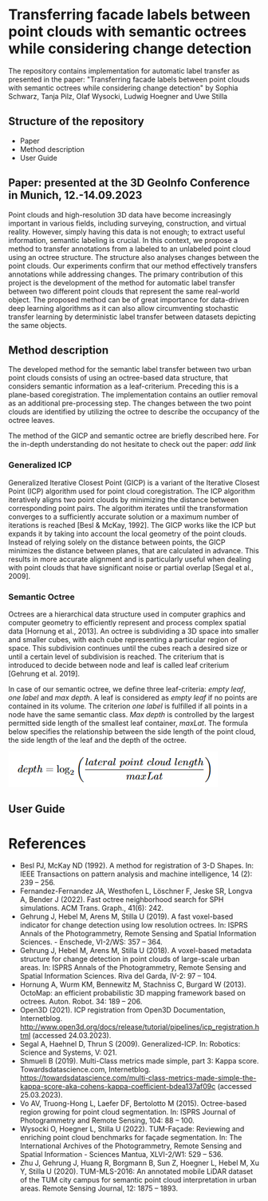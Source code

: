 # Transferring facade labels between point clouds with semantic octrees while considering change detection
The repository contains implementation for automatic label transfer as presented in the paper: "Transferring facade labels between point clouds with semantic octrees while considering change detection" by Sophia Schwarz, Tanja Pilz, Olaf Wysocki, Ludwig Hoegner and Uwe Stilla

## Structure of the repository
- Paper
- Method description
- User Guide


## Paper: presented at the 3D GeoInfo Conference in Munich, 12.-14.09.2023
Point clouds and high-resolution 3D data have become increasingly important in various fields, including surveying, construction, and virtual reality. 
However, simply having this data is not enough; to extract useful information, semantic labeling is crucial. 
In this context, we propose a method to transfer annotations from a labeled to an unlabeled point cloud using an octree structure. 
The structure also analyses changes between the point clouds. 
Our experiments confirm that our method effectively transfers annotations while addressing changes. 
The primary contribution of this project is the development of the method for automatic label transfer between two different point clouds that represent the same real-world object. 
The proposed method can be of great importance for data-driven deep learning algorithms as it can also allow circumventing stochastic transfer learning by deterministic label transfer between datasets depicting the same objects.

## Method description
The developed method for the semantic label transfer between two urban point clouds consists of using an octree-based data structure, that considers semantic information as a leaf-criterium. Preceding this is a plane-based coregistration. The implementation contains an outlier removal as an additional pre-processing step. The changes between the two point clouds are identified by utilizing the octree to describe the occupancy of the octree leaves.

The method of the GICP and semantic octree are briefly described here. 
For the in-depth understanding do not hesitate to check out the paper: _add link_


### Generalized ICP
Generalized Iterative Closest Point (GICP) is a variant of the Iterative Closest Point (ICP) algorithm used for point cloud coregistration. The ICP algorithm iteratively aligns two point clouds by minimizing the distance between corresponding point pairs. The algorithm iterates until the transformation converges to a sufficiently accurate solution or a maximum number of iterations is reached [Besl & McKay, 1992]. The GICP works like the ICP but expands it by taking into account the local geometry of the point clouds. Instead of relying solely on the distance between points, the GICP minimizes the distance between planes, that are calculated in advance. This results in more accurate alignment and is particularly useful when dealing with point clouds that have significant noise or partial overlap [Segal et al., 2009]. 

### Semantic Octree
Octrees are a hierarchical data structure used in computer graphics and computer geometry to efficiently represent and process complex spatial data [Hornung et al., 2013]. An octree is subdividing a 3D space into smaller and smaller cubes, with each cube representing a particular region of space. This subdivision continues until the cubes reach a desired size or until a certain level of subdivision is reached. The criterium that is introduced to decide between node and leaf is called leaf criterium [Gehrung et al. 2019].

In case of our semantic octree, we define three leaf-criteria: _empty leaf_, _one label_ and _max depth_.
A leaf is considered as _empty leaf_ if no points are contained in its volume.
The criterion _one label_ is fulfilled if all points in a node have the same semantic class.
_Max depth_ is controlled by the largest permitted side length of the smallest leaf container, _maxLat_. The formula below specifies the relationship between the side length of the point cloud, the side length of the leaf and the depth of the octree.

![Formula maxDepth](https://github.com/SchwarzSophia/Transferring_urban_labels_between_pointclouds/blob/main/Figures/Formula%20maxdepth.PNG)




## User Guide

# References
- Besl PJ, McKay ND (1992). A method for registration of 3-D Shapes. In: IEEE Transactions on pattern analysis and machine intelligence, 14 (2): 239 – 256.
- Fernandez-Fernandez JA, Westhofen L, Löschner F, Jeske SR, Longva A, Bender J (2022). Fast octree neighborhood search for SPH simulations. ACM Trans. Graph., 41(6): 242.
- Gehrung J, Hebel M, Arens M, Stilla U (2019). A fast voxel-based indicator for change detection using low resolution octrees. In: ISPRS Annals of the Photogrammetry, Remote Sensing and Spatial Information Sciences.  - Enschede, VI-2/WS: 357 – 364.
- Gehrung J, Hebel M, Arens M, Stilla U (2018). A voxel-based metadata structure for change detection in point clouds of large-scale urban areas. In: ISPRS Annals of the Photogrammetry, Remote Sensing and Spatial Information Sciences. Riva del Garda, IV-2: 97 – 104.
- Hornung A, Wurm KM, Bennewitz M, Stachniss C, Burgard W (2013). OctoMap: an efficient probabilistic 3D mapping framework based on octrees. Auton. Robot. 34: 189 – 206.
- Open3D (2021). ICP registration from Open3D Documentation, Internetblog. http://www.open3d.org/docs/release/tutorial/pipelines/icp_registration.html (accessed 24.03.2023).
- Segal A, Haehnel D, Thrun S (2009). Generalized-ICP. In: Robotics: Science and Systems, V: 021.
- Shmueli B (2019). Multi-Class metrics made simple, part 3: Kappa score. Towardsdatascience.com, Internetblog. https://towardsdatascience.com/multi-class-metrics-made-simple-the-kappa-score-aka-cohens-kappa-coefficient-bdea137af09c (accessed 25.03.2023).
- Vo AV, Truong-Hong L, Laefer DF, Bertolotto M (2015). Octree-based region growing for point cloud segmentation. In: ISPRS Journal of Photogrammetry and Remote Sensing, 104: 88 – 100.
- Wysocki O, Hoegner L, Stilla U (2022). TUM-Façade: Reviewing and enriching point cloud benchmarks for façade segmentation. In: The International Archives of the Photogrammetry, Remote Sensing and Spatial Information - Sciences Mantua, XLVI-2/W1: 529 – 536.
- Zhu J, Gehrung J, Huang R, Borgmann B, Sun Z, Hoegner L, Hebel M, Xu Y, Stilla U (2020). TUM-MLS-2016: An annotated mobile LiDAR dataset of the TUM city campus for semantic point cloud interpretation in urban areas. Remote Sensing Journal, 12: 1875 – 1893.

